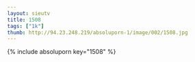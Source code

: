 ```yaml
--- 
layout: sieutv
title: 1508
tags: ["1k"]
thumb: http://94.23.248.219/absoluporn-1/image/002/1508.jpg
---
```

{% include absoluporn key="1508" %} 
